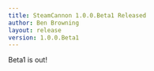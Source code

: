 ```yaml
---
title: SteamCannon 1.0.0.Beta1 Released
author: Ben Browning
layout: release
version: 1.0.0.Beta1
---
```


Beta1 is out!
